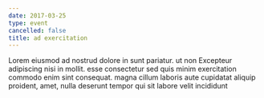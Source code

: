 ```yaml
---
date: 2017-03-25
type: event
cancelled: false
title: ad exercitation
---
```

Lorem eiusmod ad nostrud dolore in sunt pariatur. ut non Excepteur adipiscing nisi in mollit. esse consectetur sed quis minim exercitation commodo enim sint consequat. magna cillum laboris aute cupidatat aliquip proident, amet, nulla deserunt tempor qui sit labore velit incididunt